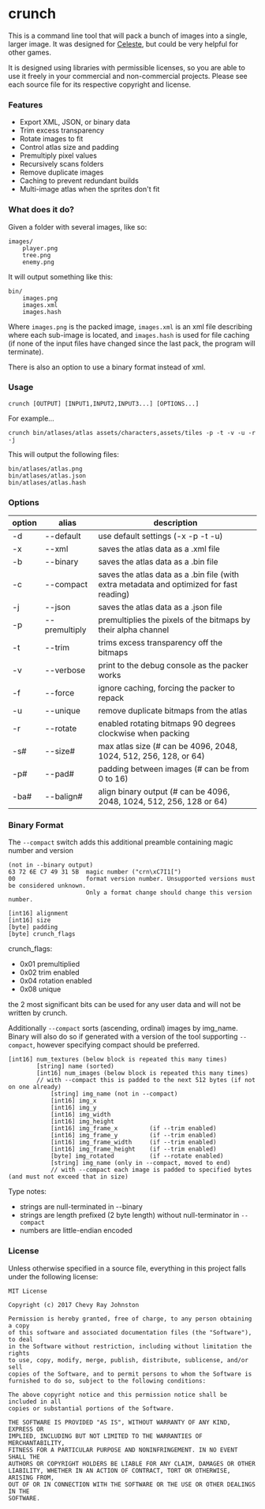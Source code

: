# crunch

This is a command line tool that will pack a bunch of images into a single, larger image. It was designed for [Celeste](http://www.celestegame.com/), but could be very helpful for other games.

It is designed using libraries with permissible licenses, so you are able to use it freely in your commercial and non-commercial projects. Please see each source file for its respective copyright and license.

### Features

- Export XML, JSON, or binary data
- Trim excess transparency
- Rotate images to fit
- Control atlas size and padding
- Premultiply pixel values
- Recursively scans folders
- Remove duplicate images
- Caching to prevent redundant builds
- Multi-image atlas when the sprites don't fit

### What does it do?

Given a folder with several images, like so:

```
images/
    player.png
    tree.png
    enemy.png
```

It will output something like this:

```
bin/
    images.png
    images.xml
    images.hash
```

Where `images.png` is the packed image, `images.xml` is an xml file describing where each sub-image is located, and `images.hash` is used for file caching (if none of the input files have changed since the last pack, the program will terminate).

There is also an option to use a binary format instead of xml.

### Usage

`crunch [OUTPUT] [INPUT1,INPUT2,INPUT3...] [OPTIONS...]`

For example...

`crunch bin/atlases/atlas assets/characters,assets/tiles -p -t -v -u -r -j`

This will output the following files:

```
bin/atlases/atlas.png
bin/atlases/atlas.json
bin/atlases/atlas.hash
```

### Options

| option        | alias         | description |
| ------------- | ------------- | ------------|
| -d            | --default     | use default settings (-x -p -t -u) |
| -x            | --xml         | saves the atlas data as a .xml file |
| -b            | --binary      | saves the atlas data as a .bin file |
| -c            | --compact     | saves the atlas data as a .bin file (with extra metadata and optimized for fast reading) |
| -j            | --json        | saves the atlas data as a .json file |
| -p            | --premultiply | premultiplies the pixels of the bitmaps by their alpha channel |
| -t            | --trim        | trims excess transparency off the bitmaps |
| -v            | --verbose     | print to the debug console as the packer works |
| -f            | --force       | ignore caching, forcing the packer to repack |
| -u            | --unique      | remove duplicate bitmaps from the atlas |
| -r            | --rotate      | enabled rotating bitmaps 90 degrees clockwise when packing |
| -s#           | --size#       | max atlas size (# can be 4096, 2048, 1024, 512, 256, 128, or 64) |
| -p#           | --pad#        | padding between images (# can be from 0 to 16) |
| -ba#          | --balign#     | align binary output (# can be 4096, 2048, 1024, 512, 256, 128 or 64) |

### Binary Format

The `--compact` switch adds this additional preamble containing magic number and version
```
(not in --binary output)
63 72 6E C7 49 31 5B  magic number ("crn\xC7I1[")
00                    format version number. Unsupported versions must be considered unknown.
                      Only a format change should change this version number.

[int16] alignment
[int16] size
[byte] padding
[byte] crunch_flags
```

crunch_flags:
- 0x01 premultiplied
- 0x02 trim enabled
- 0x04 rotation enabled
- 0x08 unique

the 2 most significant bits can be used for any user data and will not be written by crunch.

Additionally `--compact` sorts (ascending, ordinal) images by img_name. Binary will also do so if generated with a version of the tool supporting `--compact`, however specifying compact should be preferred.

```
[int16] num_textures (below block is repeated this many times)
        [string] name (sorted)
        [int16] num_images (below block is repeated this many times)
        // with --compact this is padded to the next 512 bytes (if not on one already)
            [string] img_name (not in --compact)
            [int16] img_x
            [int16] img_y
            [int16] img_width
            [int16] img_height
            [int16] img_frame_x         (if --trim enabled)
            [int16] img_frame_y         (if --trim enabled)
            [int16] img_frame_width     (if --trim enabled)
            [int16] img_frame_height    (if --trim enabled)
            [byte] img_rotated          (if --rotate enabled)
            [string] img_name (only in --compact, moved to end)
            // with --compact each image is padded to specified bytes (and must not exceed that in size)
```

Type notes:
- strings are null-terminated in --binary
- strings are length prefixed (2 byte length) without null-terminator in `--compact`
- numbers are little-endian encoded

### License

Unless otherwise specified in a source file, everything in this project falls under the following license:

```
MIT License

Copyright (c) 2017 Chevy Ray Johnston

Permission is hereby granted, free of charge, to any person obtaining a copy
of this software and associated documentation files (the "Software"), to deal
in the Software without restriction, including without limitation the rights
to use, copy, modify, merge, publish, distribute, sublicense, and/or sell
copies of the Software, and to permit persons to whom the Software is
furnished to do so, subject to the following conditions:

The above copyright notice and this permission notice shall be included in all
copies or substantial portions of the Software.

THE SOFTWARE IS PROVIDED "AS IS", WITHOUT WARRANTY OF ANY KIND, EXPRESS OR
IMPLIED, INCLUDING BUT NOT LIMITED TO THE WARRANTIES OF MERCHANTABILITY,
FITNESS FOR A PARTICULAR PURPOSE AND NONINFRINGEMENT. IN NO EVENT SHALL THE
AUTHORS OR COPYRIGHT HOLDERS BE LIABLE FOR ANY CLAIM, DAMAGES OR OTHER
LIABILITY, WHETHER IN AN ACTION OF CONTRACT, TORT OR OTHERWISE, ARISING FROM,
OUT OF OR IN CONNECTION WITH THE SOFTWARE OR THE USE OR OTHER DEALINGS IN THE
SOFTWARE.
```

